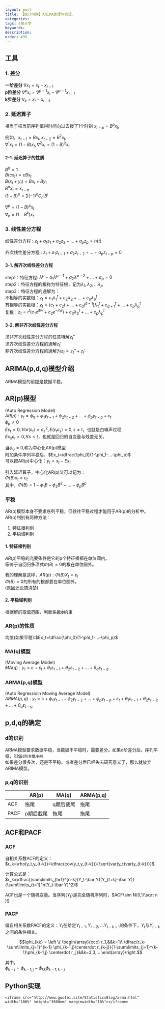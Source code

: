 ```yaml
---
layout: post
title: 【统计时序】ARIMA原理与实现.
categories:
tags: 4统计学
keywords:
description:
order: 435
---
```

## 工具
### 1. 差分
**一阶差分** $\nabla x_t=x_t-x_{t-1}$  
**p阶差分** $\nabla^p x_t=\nabla^{p-1} x_t-\nabla^{p-1} x_{t-1}$  
**k步差分** $\nabla_k=x_t-x_{t-k}$  
### 2. 延迟算子
相当于把当前序列值得时间向过去拨了1个时刻
$x_{t-p}=B^p x_t$,  


例如，$x_{t-1}=Bx_t,x_{t-2}=B^2x_t,$  
$\nabla^1 x_t=(1-B)x_t,\nabla^2x_t=(1-B)^2 x_t$  

#### 2-1. 延迟算子的性质
$B^0=1$  
$B(cx_t)=cBx_t$  
$B(x_t+y_t)=Bx_t+By_t$  
$B^n x_t=x_{t-n}$  
$(1-B)^n=\sum(-1)^n C_n^iB^i$  


$\nabla^p=(1-B)^px_t$  
$\nabla_k=(1-B^k)x_t$  
### 3. 线性差分方程
线性差分方程
: $z_t+a_1z_1+a_2z_2+...+a_pz_p=h(t)$  

齐次线性差分方程
: $z_t+a_1z_{t-1}+a_2z_{t-2}+...+a_pz_{t-p}=0$  


#### 3-1. 解齐次线性差分方程
step1：特征方程: $\lambda^p+a_1\lambda^{p-1}+a_2\lambda^{p-2}+...+a_p=0$  
step2：特征方程的根称为特征根，记为$\lambda_1,\lambda_2,...\lambda_p$  
step3：特征方程的通解为：  
不相等的实数根：$z_t=c_1\lambda_1^t+c_2\lambda_2+...+c_p\lambda_p^t$  
有相等的实数根：$z_t=(c_1+c_2t+...+c_dt^{d-1})\lambda_1^t+c_{d+1}^t+...+c_p\lambda_p^t$  
复根：$z_t=r^t(c_1e^{itw}+c_2e^{-itw})+c_3\lambda_3^t+...+c_p\lambda_p^t$  
#### 3-2. 解非齐次线性差分方程
求非齐次线性差分方程的任意特解$z_t''$  
求齐次线性差分方程的通解$z_t'$  
非齐次线性差分方程的通解为$z_t=z_t''+z_t'$  


## ARIMA(p,d,q)模型介绍

ARMA模型的前提是数据平稳。  

## AR(p)模型
(Auto Regression Model)  
$AR(p):y_t=\phi_0+\phi_1 y_{t-1}+\phi_2 y_{t-2}+...+\phi_p y_{t-p}+\varepsilon_t$  
$\phi_p \neq 0$  
$E\varepsilon_t=0,Var(\varepsilon_t)=\sigma_\varepsilon^2,E(\varepsilon_t\varepsilon_s)=0,s\neq t$，也就是白噪声过程  
$Ex_s\varepsilon_t=0,\forall s<t$，也就是回归的自变量与残差无关。  


当$\phi_0=0$,称为中心化AR(p)模型  
附加条件序列平稳后，$Ex_t=\dfrac{\phi_0}{1-\phi_1-...-\phi_p}$  
可以把AR(p)中心化：$y_t=x_t-Ex_t$  


引入延迟算子，中心化AR(p)又可以记为：  
$\Phi(B)x_t=\varepsilon_t$  
其中，$\Phi(B)=1-\phi_1B-\phi_2B^2-...-\phi_pB^p$  


### 平稳
AR(p)模型本身不要求序列平稳，但往往平稳过程才能用于AR(p)的分析中。  
AR(p)判别有两种方法：
1. 特征根判别
2. 平稳域判别


#### 1. 特征根判别
$AR(p)$平稳的充要条件是它的p个特征根都在单位圆内。  
等价于自回归多项式$\Phi(B)=0$的根在单位圆外。  


我的理解是这样，$AR(p):\Phi(B) X_t=\varepsilon_t$  
$\Phi(B)=0$的所有的根都要在单位圆外。  
(原因还没搞清楚)  
#### 2. 平稳域判别
根据解的取值范围，判断系数$\phi$约束  


### AR(p)的性质
均值(如果平稳):$Ex_t=\dfrac{\phi_0}{1-\phi_1-...-\phi_p}$  
### MA(q)模型
(Moving Average Model)  
$MA(q):y_t=c+\varepsilon_t+\theta_1 \varepsilon_{t-1}+\theta_2 \varepsilon_{t-2}+...+\theta_q \varepsilon_{t-q}$  

### ARMA(p,q)模型
(Auto Regressioin Moving Average Model)  
$ARMA(p,q):y_t=c+\phi_1 y_{t-1}+\phi_2 y_{t-2}+...+\phi_p y_{t-p}+\varepsilon_t+\theta_1 \varepsilon_{t-1}+\theta_2 \varepsilon_{t-2}+...+\theta_q \varepsilon_{t-q}$


## p,d,q的确定

### d的识别
ARMA模型要求数据平稳，当数据不平稳时，需要差分。如果d阶差分后，序列平稳，叫做`d阶单整序列`  
如果差分很多次，还是不平稳。或者差分后已经失去研究意义了，那么就放弃ARIMA模型。  

### p,q的识别

||AR(p)|MA(q)|ARMA(p,q)|
|--|--|--|--|
|ACF|拖尾|q期后截尾|拖尾|
|PACF|p期后截尾|拖尾|拖尾|

## ACF和PACF

### ACF

自相关系数ACF的定义：  
$r_k=\rho(y_t,y_{t-k})=\dfrac{cov(y_t,y_{t-k})}{\sqrt{var(y_t)var(y_{t-k})}}$  

计算公式是：  
$r_k=\dfrac{\sum\limits_{t=1}^{n-k}(Y_t-\bar Y)(Y_{t+k}-\bar Y)}{\sum\limits_{t=1}^n(Y_t-\bar Y)^2}$

ACF也是一个随机变量。当序列$\{ Y_t \}$是完全随机序列时，$ACF\sim N(0,1/\sqrt n )$

### PACF  

偏自相关系数PACF的定义：$Y_t$在给定$Y_{t-1},Y_{t-2},...Y_{t-k+1}$的条件下，$Y_t$与$Y_{t-k}$之间的条件相关。  

$$\phi_{kk} = \left \{ \begin{array}{ccc}
r_1,&&k=1\\
\dfrac{r_k-\sum\limits_{j=1}^{k-1} \phi_{k-1,j}\centerdot r_{k-j}}{1-\sum\limits_{j=1}^{k-1}\phi_{k-1,j} \centerdot r_j}&&k=2,3,...
\end{array}\right.$$  

其中，  
$\phi_{k-j}=\phi_{k-1,j}-\phi_{kk}\phi_{k-1,k-j}$  



## Python实现
`<iframe src="http://www.guofei.site/StatisticsBlog/arma.html" width="100%" height="3600em" marginwidth="10%"></iframe>`
